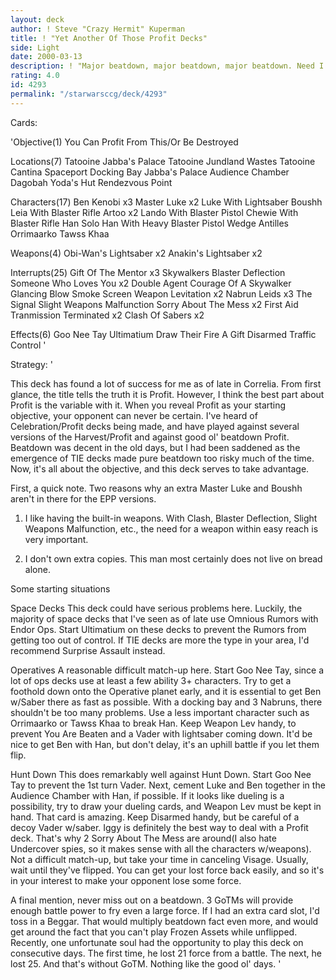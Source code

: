 ```yaml
---
layout: deck
author: ! Steve "Crazy Hermit" Kuperman
title: ! "Yet Another Of Those Profit Decks"
side: Light
date: 2000-03-13
description: ! "Major beatdown, major beatdown, major beatdown. Need I say more?"
rating: 4.0
id: 4293
permalink: "/starwarsccg/deck/4293"
---
```

Cards: 

'Objective(1)
You Can Profit From This/Or Be Destroyed

Locations(7)
Tatooine Jabba's Palace
Tatooine Jundland Wastes
Tatooine Cantina
Spaceport Docking Bay
Jabba's Palace Audience Chamber
Dagobah Yoda's Hut
Rendezvous Point

Characters(17)
Ben Kenobi x3
Master Luke x2
Luke With Lightsaber
Boushh
Leia With Blaster Rifle
Artoo x2
Lando With Blaster Pistol
Chewie With Blaster Rifle
Han Solo
Han With Heavy Blaster Pistol
Wedge Antilles
Orrimaarko
Tawss Khaa

Weapons(4)
Obi-Wan's Lightsaber x2
Anakin's Lightsaber x2

Interrupts(25)
Gift Of The Mentor x3
Skywalkers
Blaster Deflection
Someone Who Loves You x2
Double Agent
Courage Of A Skywalker
Glancing Blow
Smoke Screen
Weapon Levitation x2
Nabrun Leids x3
The Signal
Slight Weapons Malfunction
Sorry About The Mess x2
First Aid
Tranmission Terminated x2
Clash Of Sabers x2

Effects(6)
Goo Nee Tay
Ultimatium
Draw Their Fire
A Gift
Disarmed
Traffic Control '

Strategy: '

This deck has found a lot of success for me as of late in Correlia. From first glance, the title tells the truth it is Profit. However, I think the best part about Profit is the variable with it. When you reveal Profit as your starting objective, your opponent can never be certain. I've heard of Celebration/Profit decks being made, and have played against several versions of the Harvest/Profit and against good ol' beatdown Profit. Beatdown was decent in the old days, but I had been saddened as the emergence of TIE decks made pure beatdown too risky much of the time. Now, it's all about the objective, and this deck serves to take advantage.

First, a quick note. Two reasons why an extra Master Luke and Boushh aren't in there for the EPP versions.

1) I like having the built-in weapons. With Clash, Blaster Deflection, Slight Weapons Malfunction, etc., the need for a weapon within easy reach is very important.

2) I don't own extra copies. This man most certainly does not live on bread alone.

Some starting situations

Space Decks This deck could have serious problems here. Luckily, the majority of space decks that I've seen as of late use Omnious Rumors with Endor Ops. Start Ultimatium on these decks to prevent the Rumors from getting too out of control. If TIE decks are more the type in your area, I'd recommend Surprise Assault instead.

Operatives A reasonable difficult match-up here. Start Goo Nee Tay, since a lot of ops decks use at least a few ability 3+ characters. Try to get a foothold down onto the Operative planet early, and it is essential to get Ben w/Saber there as fast as possible. With a docking bay and 3 Nabruns, there shouldn't be too many problems. Use a less important character such as Orrimaarko or Tawss Khaa to break Han. Keep Weapon Lev handy, to prevent You Are Beaten and a Vader with lightsaber coming down. It'd be nice to get Ben with Han, but don't delay, it's an uphill battle if you let them flip.

Hunt Down This does remarkably well against Hunt Down. Start Goo Nee Tay to prevent the 1st turn Vader. Next, cement Luke and Ben together in the Audience Chamber with Han, if possible. If it looks like dueling is a possibility, try to draw your dueling cards, and Weapon Lev must be kept in hand. That card is amazing. Keep Disarmed handy, but be careful of a decoy Vader w/saber. Iggy is definitely the best way to deal with a Profit deck. That's why 2 Sorry About The Mess are around(I also hate Undercover spies, so it makes sense with all the characters w/weapons). Not a difficult match-up, but take your time in canceling Visage. Usually, wait until they've flipped. You can get your lost force back easily, and so it's in your interest to make your opponent lose some force.


A final mention, never miss out on a beatdown. 3 GoTMs will provide enough battle power to fry even a large force. If I had an extra card slot, I'd toss in a Beggar. That would multiply beatdown fact even more, and would get around the fact that you can't play Frozen Assets while unflipped. Recently, one unfortunate soul had the opportunity to play this deck on consecutive days. The first time, he lost 21 force from a battle. The next, he lost 25. And that's without GoTM. Nothing like the good ol' days. '
